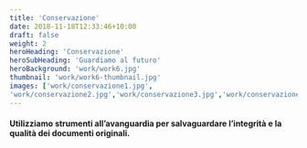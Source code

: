 ```yaml
---
title: 'Conservazione'
date: 2018-11-18T12:33:46+10:00
draft: false
weight: 2
heroHeading: 'Conservazione'
heroSubHeading: 'Guardiamo al futuro'
heroBackground: 'work/work6.jpg'
thumbnail: 'work/work6-thumbnail.jpg'
images: ['work/conservazione1.jpg', 
'work/conservazione2.jpg','work/conservazione3.jpg','work/conservazione4.jpg','work/conservazione5.jpg','work/conservazione6.jpg']
---
```


#### Utilizziamo strumenti all’avanguardia per salvaguardare l’integrità e la qualità dei documenti originali.
